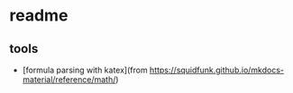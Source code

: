 # readme

## tools

- [formula parsing with katex](from <https://squidfunk.github.io/mkdocs-material/reference/math/>)
